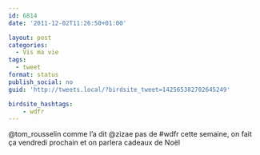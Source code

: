 ```yaml
---
id: 6814
date: '2011-12-02T11:26:50+01:00'

layout: post
categories:
  - Vis ma vie
tags:
  - tweet
format: status
publish_social: no
guid: 'http://tweets.local/?birdsite_tweet=142565382702645249'

birdsite_hashtags:
    - wdfr
---
```


@tom\_rousselin comme l’a dit @zizae pas de #wdfr cette semaine, on fait ça vendredi prochain et on parlera cadeaux de Noël
